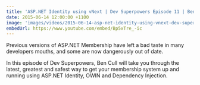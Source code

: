 ```yaml
---
title: 'ASP.NET Identity using vNext | Dev Superpowers Episode 11 | Ben Cull'
date: 2015-06-14 12:00:00 +1100
image: 'images/videos/2015-06-14-asp-net-identity-using-vnext-dev-superpowers-episode-11-ben-cull.jpg'
embedUrl: https://www.youtube.com/embed/Bp5xTre_-ic
---
```


Previous versions of ASP.NET Membership have left a bad taste in many developers mouths, and some are now dangerously out of date.

In this episode of Dev Superpowers, Ben Cull will take you through the latest, greatest and safest way to get your membership system up and running using ASP.NET Identity, OWIN and Dependency Injection.
